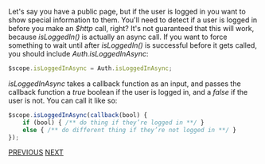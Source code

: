 Let's say you have a public page, but if the user is logged in you want to show special information to them. You'll need to detect if a user is logged in before you make an _$http_ call, right? It's not guaranteed that this will work, because _isLoggedIn()_ is actually an async call. If you want to force something to wait until after _isLoggedIn()_ is successful before it gets called, you should include _Auth.isLoggedInAsync_:

```javascript
$scope.isLoggedInAsync = Auth.isLoggedInAsync;
```

_isLoggedInAsync_ takes a callback function as an input, and passes the callback function a _true_ boolean if the user is logged in, and a _false_ if the user is not. You can call it like so:

```javascript
$scope.isLoggedInAsync(callback(bool) {
    if (bool) { /** do thing if they’re logged in **/ }
    else { /** do different thing if they’re not logged in **/ }
});
```

[PREVIOUS](https://github.com/FreeCodeCamp/FreeCodeCamp/wiki/Restrict-a-page-to-authenticated-users) [NEXT](https://github.com/FreeCodeCamp/FreeCodeCamp/wiki/Bonus-SocketIO)
